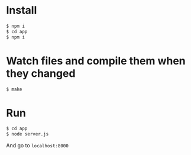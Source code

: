 # Install

```bash
$ npm i
$ cd app
$ npm i
```

# Watch files and compile them when they changed

```bash
$ make
```

# Run

```bash
$ cd app
$ node server.js
```

And go to `localhost:8000`